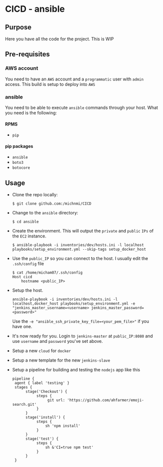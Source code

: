 # CICD - ansible

## Purpose
Here you have all the code for the project. This is WIP 

## Pre-requisites
### AWS account
You need to have an `AWS` account and a `programmatic` user with `admin` access. This build is setup to deploy into `AWS`
### ansible
You need to be able to execute `ansible` commands through your host. 
What you need is the following: 
#### RPMS
- `pip`
#### pip packages
- `ansible`
- `boto3`
- `botocore`

## Usage

- Clone the repo locally:

    ```
    $ git clone github.com:/michnmi/CICD
    ```

- Change to the `ansible` directory:

    ```
    $ cd ansible
    ```

- Create the environment. This will output the `private` and `public` `IPs` of the `EC2` instance. 
    ```
    $ ansible-playbook -i inventories/dev/hosts.ini -l localhost playbooks/setup_environment.yml --skip-tags setup_docker_host
    ```

- Use the `public_IP` so you can connect to the host. I usually edit the `.ssh/config` file
    ```
    $ cat /home/micham07/.ssh/config 
    Host cicd
        hostname <public_IP>
    ```
- Setup the host. 
    ```
    ansible-playbook -i inventories/dev/hosts.ini -l localhost,docker_host playbooks/setup_environment.yml -e "jenkins_master_username=<username> jenkins_master_password=<password>"
    ```
  Use the `-e "ansible_ssh_private_key_file=<your_pem_file>"` if you have one. 
- It's now ready for you. Login to `jenkins-master` at `public_IP:8080` and use `username` and `password` you've set above. 
- Setup a new `cloud` for `docker`
- Setup a new template for the new `jenkins-slave` 
- Setup a pipeline for building and testing the `nodejs` app like this 
    ```
    pipeline {
     agent { label 'testing' }
     stages {
          stage('Checkout') {
               steps {
                    git url: 'https://github.com/ahfarmer/emoji-search.git'
               }
          }
          stage('install') {
               steps {
                   sh 'npm install'
               }
          }
          stage('test') {
               steps {
                   sh &'CI=true npm test'
               }
          }
     }
    ```
